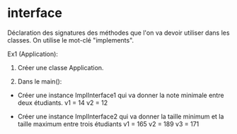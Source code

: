 # interface

Déclaration des signatures des méthodes que l'on va devoir utiliser dans les classes.
On utilise le mot-clé "implements".

Ex1 (Application):

1. Créer une classe Application.

2. Dans le main():

- Créer une instance ImplInterface1 qui va donner la note minimale entre deux étudiants.
  v1 = 14
  v2 = 12
  
- Créer une instance ImplInterface2 qui va donner la taille minimum et la taille maximum entre trois étudiants
  v1 = 165
  v2 = 189
  v3 = 171 
